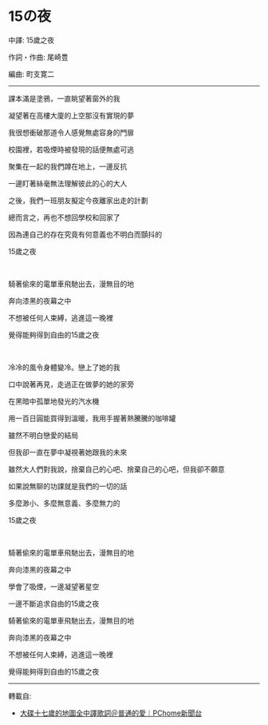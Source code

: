# 15の夜

中譯: 15歲之夜

作詞・作曲: 尾崎豊

編曲: 町支寛二

---

課本滿是塗鴉，一直眺望著窗外的我

凝望著在高樓大廈的上空那沒有實現的夢

我很想衝破那道令人感覺無處容身的門扉

校園裡，若吸煙時被發現的話便無處可逃

聚集在一起的我們蹲在地上，一邊反抗

一邊盯著絲毫無法理解彼此的心的大人

之後，我們一班朋友擬定今夜離家出走的計劃

總而言之，再也不想回學校和回家了

因為連自己的存在究竟有何意義也不明白而顫抖的

15歲之夜

<br>

騎著偷來的電單車飛馳出去，漫無目的地

奔向漆黑的夜幕之中

不想被任何人束縛，逃進這一晚裡

覺得能夠得到自由的15歲之夜

<br>

冷冷的風令身體變冷。戀上了她的我

口中說著再見，走過正在做夢的她的家旁

在黑暗中孤單地發光的汽水機

用一百日圓能買得到溫暖，我用手握著熱騰騰的咖啡罐

雖然不明白戀愛的結局

但我卻一直在夢中凝視著她跟我的未來

雖然大人們對我說，捨棄自己的心吧、捨棄自己的心吧，但我卻不願意

如果說無聊的功課就是我們的一切的話

多麼渺小、多麼無意義、多麼無力的

15歲之夜

<br>

騎著偷來的電單車飛馳出去，漫無目的地

奔向漆黑的夜幕之中

學會了吸煙，一邊凝望著星空

一邊不斷追求自由的15歲之夜

騎著偷來的電單車飛馳出去，漫無目的地

奔向漆黑的夜幕之中

不想被任何人束縛，逃進這一晚裡

覺得能夠得到自由的15歲之夜

---
轉載自:

- [大碟十七歲的地圖全中譯歌詞＠普通的愛｜PChome新聞台](https://mypaper.pchome.com.tw/forgetnot/post/1239865060)